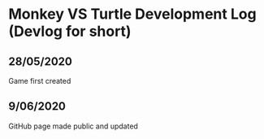 # Monkey VS Turtle Development Log (Devlog for short)

## 28/05/2020
Game first created

## 9/06/2020
GitHub page made public and updated

